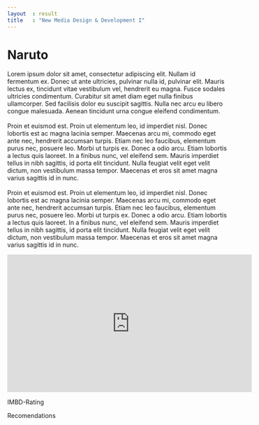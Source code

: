 ```yaml
---
layout  : result
title   : "New Media Design & Development I"
---
```


<div class="">
	<div class="col-md-12 well">
		<div class="col-md-12">
			<h1 class="white">Naruto</h1>
		</div>
		<div class="col-md-4">
			<p class="white">Lorem ipsum dolor sit amet, consectetur adipiscing elit. Nullam id fermentum ex. Donec ut ante ultricies, pulvinar nulla id, pulvinar elit. Mauris lectus ex, tincidunt vitae vestibulum vel, hendrerit eu magna. Fusce sodales ultricies condimentum. Curabitur sit amet diam eget nulla finibus ullamcorper. Sed facilisis dolor eu suscipit sagittis. Nulla nec arcu eu libero congue malesuada. Aenean tincidunt urna congue eleifend condimentum.
<br/><br/>
Proin et euismod est. Proin ut elementum leo, id imperdiet nisl. Donec lobortis est ac magna lacinia semper. Maecenas arcu mi, commodo eget ante nec, hendrerit accumsan turpis. Etiam nec leo faucibus, elementum purus nec, posuere leo. Morbi ut turpis ex. Donec a odio arcu. Etiam lobortis a lectus quis laoreet. In a finibus nunc, vel eleifend sem. Mauris imperdiet tellus in nibh sagittis, id porta elit tincidunt. Nulla feugiat velit eget velit dictum, non vestibulum massa tempor. Maecenas et eros sit amet magna varius sagittis id in nunc.<br/><br/>
Proin et euismod est. Proin ut elementum leo, id imperdiet nisl. Donec lobortis est ac magna lacinia semper. Maecenas arcu mi, commodo eget ante nec, hendrerit accumsan turpis. Etiam nec leo faucibus, elementum purus nec, posuere leo. Morbi ut turpis ex. Donec a odio arcu. Etiam lobortis a lectus quis laoreet. In a finibus nunc, vel eleifend sem. Mauris imperdiet tellus in nibh sagittis, id porta elit tincidunt. Nulla feugiat velit eget velit dictum, non vestibulum massa tempor. Maecenas et eros sit amet magna varius sagittis id in nunc.</p>
		</div>
		<div class="col-md-8">
			<div class="video-container">
  				<iframe width="560" height="315" src="https://www.youtube.com/embed/gJDjOw0ern8" frameborder="0" allowfullscreen></iframe>
			</div>
			<div>
				<p>IMBD-Rating</p>
			</div>	
			<div>
				<p>Recomendations</p>
			</div>	
		</div>
	</div>
</div>